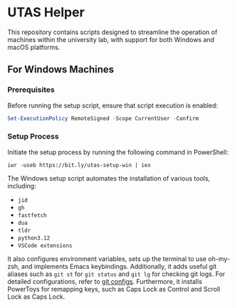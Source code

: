 # UTAS Helper

This repository contains scripts designed to streamline the operation of machines within the university lab, with support for both Windows and macOS platforms.

## For Windows Machines

### Prerequisites

Before running the setup script, ensure that script execution is enabled:

```powershell
Set-ExecutionPolicy RemoteSigned -Scope CurrentUser -Confirm
```

### Setup Process

Initiate the setup process by running the following command in PowerShell:

```
iwr -useb https://bit.ly/utas-setup-win | iex
```

The Windows setup script automates the installation of various tools, including:
- `jid`
- `gh`
- `fastfetch`
- `dua`
- `tldr`
- `python3.12`
- `VSCode extensions`

It also configures environment variables, sets up the terminal to use oh-my-zsh, and implements Emacs keybindings. Additionally, it adds useful git aliases such as `git st` for `git status` and `git lg` for checking git logs. For detailed configurations, refer to [git configs](https://github.com/Guy-Chan/utas-helper/blob/ddd7497467071df4573d35bc2338dae21a6d5818/win-setup.ps1#L87). Furthermore, it installs PowerToys for remapping keys, such as Caps Lock as Control and Scroll Lock as Caps Lock.
